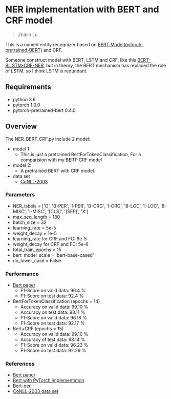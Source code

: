 # NER implementation with BERT and CRF model
> Zhibin Lu

This is a named entity recognizer based on [BERT Model(pytorch-pretrained-BERT)](https://github.com/huggingface/pytorch-pretrained-BERT) and CRF.

Someone construct model with BERT, LSTM and CRF, like this [BERT-BiLSTM-CRF-NER](https://github.com/FuYanzhe2/Name-Entity-Recognition/tree/master/BERT-BiLSTM-CRF-NER), but in theory, the BERT mechanism has replaced the role of LSTM, so I think LSTM is redundant.

## Requirements
- python 3.6
- pytorch 1.0.0
- pytorch-pretrained-bert 0.4.0
## Overview
The NER_BERT_CRF.py include 2 model:
- model 1:
  - This is just a pretrained BertForTokenClassification, For a comparision with my BERT-CRF model
- model 2:
  - A pretrained BERT with CRF model.
- data set
  - [CoNLL-2003](https://github.com/FuYanzhe2/Name-Entity-Recognition/tree/master/BERT-BiLSTM-CRF-NER/NERdata)
### Parameters
- NER_labels = ['O', 'B-PER', 'I-PER', 'B-ORG', 'I-ORG', 'B-LOC', 'I-LOC', 'B-MISC', 'I-MISC', '[CLS]', '[SEP]', 'X']
- max_seq_length = 180
- batch_size = 32
- learning_rate = 5e-5
- weight_decay = 1e-5
- learning_rate for CRF and FC: 8e-5 
- weight_decay for CRF and FC: 5e-6
- total_train_epochs = 15
- bert_model_scale = 'bert-base-cased'
- do_lower_case = False
### Performance
- [Bert paper](https://arxiv.org/abs/1810.04805)
  - F1-Score on valid data: 96.4 %
  - F1-Score on test data: 92.4 %
- BertForTokenClassification (epochs = 14)
  - Accuracy on valid data: 99.10 %
  - Accuracy on test data: 98.11 %
  - F1-Score on valid data: 96.18 %
  - F1-Score on test data: 92.17 %
- Bert+CRF (epochs = 15)
  - Accuracy on valid data: 99.10 %
  - Accuracy of test data: 98.14 % 
  - F1-Score on valid data: 96.23 %
  - F1-Score on test data: 92.29 %
### References
- [Bert paper](https://arxiv.org/abs/1810.04805)
- [Bert with PyTorch implementation](https://github.com/huggingface/pytorch-pretrained-BERT)
- [Bert-ner](https://github.com/ericput/bert-ner)
- [CoNLL-2003 data set](https://github.com/Franck-Dernoncourt/NeuroNER/tree/master/neuroner/data/conll2003/en)

